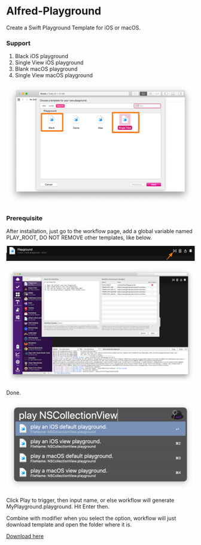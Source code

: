 # Alfred-Playground

Create a Swift Playground Template for iOS or macOS. 

### Support

1. Black iOS playground
2. Single View iOS playground
3. Blank macOS playground
4. Single View macOS playground

![Xcode](.assets/xcode.png)

### Prerequisite

After installation, just go to the workflow page, add a global variable named PLAY_ROOT, DO NOT REMOVE other templates, like below.

![Alfred Workflow Setting](.assets/alfred.png)

![Alfred Preferences](.assets/alfred_env.png)


Done.

![Alfred](.assets/workflow.png)

Click Play to trigger, then input name, or else workflow will generate MyPlayground.playground.  Hit Enter then.

Combine with modifier when you select the option, workflow will just download template and open the folder where it is.


[Download here](https://github.com/hechen/Alfred-Playground/raw/master/Playground.alfredworkflow)